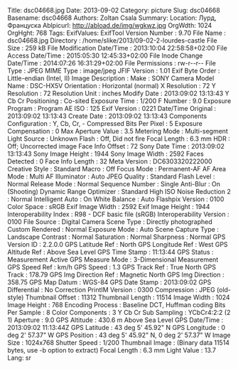 Title: dsc04668.jpg
Date: 2013-09-02
Category: picture
Slug: dsc04668
Basename: dsc04668
Authors: Zoltan Csala
Summary:
Location: Лурд, Француска
Ablpicurl: http://abload.de/img/wgkwz.jpg
OrgWdth: 1024
OrgHght: 768
Tags:
ExifValues: ExifTool Version Number : 9.70
            File Name : dsc04668.jpg
            Directory : /home/slike/2013/09-02-2-lourdes-castle
            File Size : 259 kB
            File Modification Date/Time : 2013:10:04 22:58:58+02:00
            File Access Date/Time : 2015:05:30 12:45:33+02:00
            File Inode Change Date/Time : 2014:07:26 16:31:29+02:00
            File Permissions : rw-r--r--
            File Type : JPEG
            MIME Type : image/jpeg
            JFIF Version : 1.01
            Exif Byte Order : Little-endian (Intel, II)
            Image Description :
            Make : SONY
            Camera Model Name : DSC-HX5V
            Orientation : Horizontal (normal)
            X Resolution : 72
            Y Resolution : 72
            Resolution Unit : inches
            Modify Date : 2013:09:02 13:13:43
            Y Cb Cr Positioning : Co-sited
            Exposure Time : 1/200
            F Number : 9.0
            Exposure Program : Program AE
            ISO : 125
            Exif Version : 0221
            Date/Time Original : 2013:09:02 13:13:43
            Create Date : 2013:09:02 13:13:43
            Components Configuration : Y, Cb, Cr, -
            Compressed Bits Per Pixel : 5
            Exposure Compensation : 0
            Max Aperture Value : 3.5
            Metering Mode : Multi-segment
            Light Source : Unknown
            Flash : Off, Did not fire
            Focal Length : 6.3 mm
            HDR : Off; Uncorrected image
            Face Info Offset : 72
            Sony Date Time : 2013:09:02 13:13:43
            Sony Image Height : 1944
            Sony Image Width : 2592
            Faces Detected : 0
            Face Info Length : 32
            Meta Version : DC6303320222000
            Creative Style : Standard
            Macro : Off
            Focus Mode : Permanent-AF
            AF Area Mode : Multi
            AF Illuminator : Auto
            JPEG Quality : Standard
            Flash Level : Normal
            Release Mode : Normal
            Sequence Number : Single
            Anti-Blur : On (Shooting)
            Dynamic Range Optimizer : Standard
            High ISO Noise Reduction 2 : Normal
            Intelligent Auto : On
            White Balance : Auto
            Flashpix Version : 0100
            Color Space : sRGB
            Exif Image Width : 2592
            Exif Image Height : 1944
            Interoperability Index : R98 - DCF basic file (sRGB)
            Interoperability Version : 0100
            File Source : Digital Camera
            Scene Type : Directly photographed
            Custom Rendered : Normal
            Exposure Mode : Auto
            Scene Capture Type : Landscape
            Contrast : Normal
            Saturation : Normal
            Sharpness : Normal
            GPS Version ID : 2.2.0.0
            GPS Latitude Ref : North
            GPS Longitude Ref : West
            GPS Altitude Ref : Above Sea Level
            GPS Time Stamp : 11:13:44
            GPS Status : Measurement Active
            GPS Measure Mode : 3-Dimensional Measurement
            GPS Speed Ref : km/h
            GPS Speed : 1.3
            GPS Track Ref : True North
            GPS Track : 178.79
            GPS Img Direction Ref : Magnetic North
            GPS Img Direction : 358.75
            GPS Map Datum : WGS-84
            GPS Date Stamp : 2013:09:02
            GPS Differential : No Correction
            PrintIM Version : 0300
            Compression : JPEG (old-style)
            Thumbnail Offset : 11312
            Thumbnail Length : 11514
            Image Width : 1024
            Image Height : 768
            Encoding Process : Baseline DCT, Huffman coding
            Bits Per Sample : 8
            Color Components : 3
            Y Cb Cr Sub Sampling : YCbCr4:2:2 (2 1)
            Aperture : 9.0
            GPS Altitude : 430.6 m Above Sea Level
            GPS Date/Time : 2013:09:02 11:13:44Z
            GPS Latitude : 43 deg 5' 45.92" N
            GPS Longitude : 0 deg 2' 57.37" W
            GPS Position : 43 deg 5' 45.92" N, 0 deg 2' 57.37" W
            Image Size : 1024x768
            Shutter Speed : 1/200
            Thumbnail Image : (Binary data 11514 bytes, use -b option to extract)
            Focal Length : 6.3 mm
            Light Value : 13.7
Lang: sr

